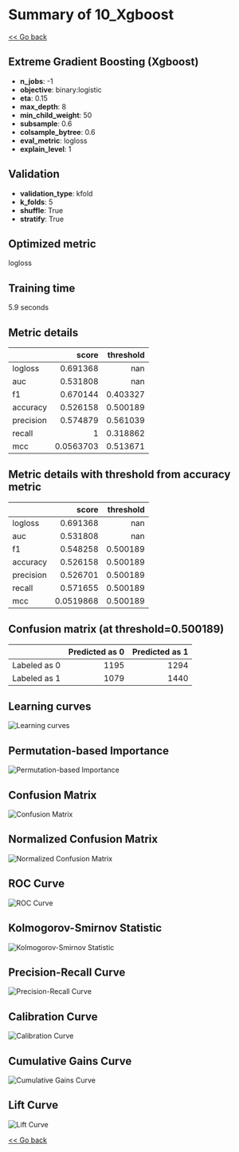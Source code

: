 # Summary of 10_Xgboost

[<< Go back](../README.md)


## Extreme Gradient Boosting (Xgboost)
- **n_jobs**: -1
- **objective**: binary:logistic
- **eta**: 0.15
- **max_depth**: 8
- **min_child_weight**: 50
- **subsample**: 0.6
- **colsample_bytree**: 0.6
- **eval_metric**: logloss
- **explain_level**: 1

## Validation
 - **validation_type**: kfold
 - **k_folds**: 5
 - **shuffle**: True
 - **stratify**: True

## Optimized metric
logloss

## Training time

5.9 seconds

## Metric details
|           |     score |   threshold |
|:----------|----------:|------------:|
| logloss   | 0.691368  |  nan        |
| auc       | 0.531808  |  nan        |
| f1        | 0.670144  |    0.403327 |
| accuracy  | 0.526158  |    0.500189 |
| precision | 0.574879  |    0.561039 |
| recall    | 1         |    0.318862 |
| mcc       | 0.0563703 |    0.513671 |


## Metric details with threshold from accuracy metric
|           |     score |   threshold |
|:----------|----------:|------------:|
| logloss   | 0.691368  |  nan        |
| auc       | 0.531808  |  nan        |
| f1        | 0.548258  |    0.500189 |
| accuracy  | 0.526158  |    0.500189 |
| precision | 0.526701  |    0.500189 |
| recall    | 0.571655  |    0.500189 |
| mcc       | 0.0519868 |    0.500189 |


## Confusion matrix (at threshold=0.500189)
|              |   Predicted as 0 |   Predicted as 1 |
|:-------------|-----------------:|-----------------:|
| Labeled as 0 |             1195 |             1294 |
| Labeled as 1 |             1079 |             1440 |

## Learning curves
![Learning curves](learning_curves.png)

## Permutation-based Importance
![Permutation-based Importance](permutation_importance.png)
## Confusion Matrix

![Confusion Matrix](confusion_matrix.png)


## Normalized Confusion Matrix

![Normalized Confusion Matrix](confusion_matrix_normalized.png)


## ROC Curve

![ROC Curve](roc_curve.png)


## Kolmogorov-Smirnov Statistic

![Kolmogorov-Smirnov Statistic](ks_statistic.png)


## Precision-Recall Curve

![Precision-Recall Curve](precision_recall_curve.png)


## Calibration Curve

![Calibration Curve](calibration_curve_curve.png)


## Cumulative Gains Curve

![Cumulative Gains Curve](cumulative_gains_curve.png)


## Lift Curve

![Lift Curve](lift_curve.png)



[<< Go back](../README.md)
